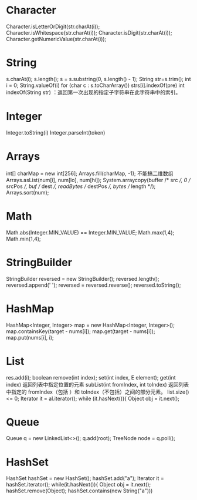 # Character
Character.isLetterOrDigit(str.charAt(i));
Character.isWhitespace(str.charAt(i));
Character.isDigit(str.charAt(i));
Character.getNumericValue(str.charAt(i));

# String
s.charAt(i);
s.length();
s = s.substring(0, s.length() - 1);
String str=s.trim();
int i = 0;
String.valueOf(i)
for (char c : s.toCharArray())
strs[i].indexOf(pre) 
int indexOf(String str) ：返回第一次出现的指定子字符串在此字符串中的索引。 

# Integer
Integer.toString(i)
Integer.parseInt(token)

# Arrays
int[] charMap = new int[256]; 
Arrays.fill(charMap, -1); 不能搞二维数组
Arrays.asList(num[i], num[lo], num[hi]);
System.arraycopy(buffer /* src */, 0 /* srcPos */, buf /* dest */, readBytes /* destPos */, bytes /* length */); 
Arrays.sort(num);

# Math
Math.abs(Integer.MIN_VALUE) == Integer.MIN_VALUE;
Math.max(1,4);
Math.min(1,4);

# StringBuilder
StringBuilder reversed = new StringBuilder(); 
reversed.length();
reversed.append(' ');
reversed = reversed.reverse();
reversed.toString();

# HashMap
HashMap<Integer, Integer> map = new HashMap<Integer, Integer>();
map.containsKey(target - nums[i]);
map.get(target - nums[i]);
map.put(nums[i], i);

# List
res.add(i);
boolean remove(int index);
set(int index, E element);
get(int index)   返回列表中指定位置的元素
subList(int fromIndex, int toIndex)    返回列表中指定的 fromIndex（包括 ）和 toIndex（不包括）之间的部分元素。
list.size() <= 0;
Iterator it = al.iterator();
    while (it.hasNext()){
        Object obj = it.next();

# Queue
Queue<TreeNode> q = new LinkedList<>(); 
q.add(root);
TreeNode node = q.poll();

# HashSet
HashSet hashSet = new HashSet();
hashSet.add("a");
Iterator it = hashSet.iterator();
  while(it.hasNext()){
   Object obj = it.next();
hashSet.remove(Object);
hashSet.contains(new String("a")))